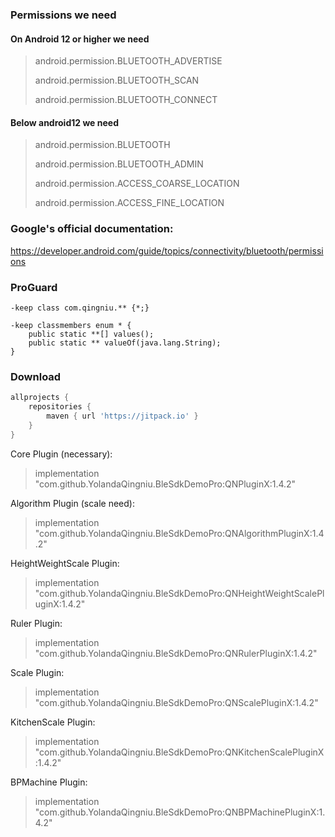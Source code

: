 ### Permissions we need

#### On Android 12 or higher we need

> android.permission.BLUETOOTH_ADVERTISE
>
> android.permission.BLUETOOTH_SCAN
>
> android.permission.BLUETOOTH_CONNECT

#### Below android12 we need

> android.permission.BLUETOOTH
>
> android.permission.BLUETOOTH_ADMIN
>
> android.permission.ACCESS_COARSE_LOCATION
>
> android.permission.ACCESS_FINE_LOCATION

### Google's official documentation:

https://developer.android.com/guide/topics/connectivity/bluetooth/permissions

### ProGuard

```
-keep class com.qingniu.** {*;}

-keep classmembers enum * {
    public static **[] values();
    public static ** valueOf(java.lang.String);
}
```

### Download

```groovy
allprojects {
    repositories {
        maven { url 'https://jitpack.io' }
    }
}
```

Core Plugin (necessary):

> implementation "com.github.YolandaQingniu.BleSdkDemoPro:QNPluginX:1.4.2"

Algorithm Plugin (scale need):

> implementation "com.github.YolandaQingniu.BleSdkDemoPro:QNAlgorithmPluginX:1.4.2"

HeightWeightScale Plugin:

> implementation "com.github.YolandaQingniu.BleSdkDemoPro:QNHeightWeightScalePluginX:1.4.2"

Ruler Plugin:

> implementation "com.github.YolandaQingniu.BleSdkDemoPro:QNRulerPluginX:1.4.2"

Scale Plugin:

> implementation "com.github.YolandaQingniu.BleSdkDemoPro:QNScalePluginX:1.4.2"

KitchenScale Plugin:

> implementation "com.github.YolandaQingniu.BleSdkDemoPro:QNKitchenScalePluginX:1.4.2"

BPMachine Plugin:

> implementation "com.github.YolandaQingniu.BleSdkDemoPro:QNBPMachinePluginX:1.4.2"
